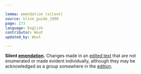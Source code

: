 ```yaml
---

lemma: emendation (silent)
source: kline_guide_1998
page: 273
language: English
contributor: Wout
updated_by: Wout

---
```


**Silent [emendation](emendation.html).** Changes made in an [edited text](textEdited.html) that are not enumerated or made evident individually, although they may be acknowledged as a group somewhere in the [edition](editionScholarly.html).
